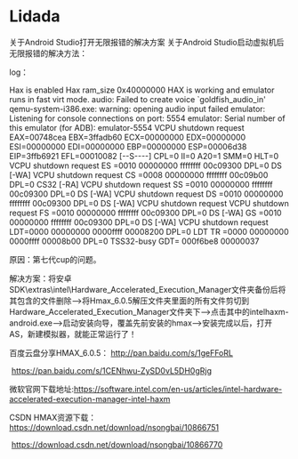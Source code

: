 # Lidada
关于Android Studio打开无限报错的解决方案
关于Android Studio启动虚拟机后无限报错的解决方法：

log：

Hax is enabled
Hax ram_size 0x40000000
HAX is working and emulator runs in fast virt mode.
audio: Failed to create voice `goldfish_audio_in'
qemu-system-i386.exe: warning: opening audio input failed
emulator: Listening for console connections on port: 5554
emulator: Serial number of this emulator (for ADB): emulator-5554
VCPU shutdown request
EAX=00748cea EBX=3ffadb60 ECX=00000000 EDX=00000000
ESI=00000000 EDI=00000000 EBP=00000000 ESP=00006d38
EIP=3ffb6921 EFL=00010082 [--S----] CPL=0 II=0 A20=1 SMM=0 HLT=0
VCPU shutdown request
ES =0010 00000000 ffffffff 00c09300 DPL=0 DS  [-WA]
VCPU shutdown request
CS =0008 00000000 ffffffff 00c09b00 DPL=0 CS32 [-RA]
VCPU shutdown request
SS =0010 00000000 ffffffff 00c09300 DPL=0 DS  [-WA]
VCPU shutdown request
DS =0010 00000000 ffffffff 00c09300 DPL=0 DS  [-WA]
VCPU shutdown request
VCPU shutdown request
FS =0010 00000000 ffffffff 00c09300 DPL=0 DS  [-WA]
GS =0010 00000000 ffffffff 00c09300 DPL=0 DS  [-WA]
VCPU shutdown request
LDT=0000 00000000 0000ffff 00008200 DPL=0 LDT
TR =0000 00000000 0000ffff 00008b00 DPL=0 TSS32-busy
GDT=   000f6be8 00000037









原因：第七代cup的问题。

解决方案：将安卓SDK\extras\intel\Hardware_Accelerated_Execution_Manager文件夹备份后将其包含的文件删除-->将Hmax_6.0.5解压文件夹里面的所有文件剪切到Hardware_Accelerated_Execution_Manager文件夹下-->点击其中的intelhaxm-android.exe-->启动安装向导，覆盖先前安装的hmax-->安装完成以后，打开AS，新建模拟器，就能正常运行了！

 

百度云盘分享HMAX_6.0.5： http://pan.baidu.com/s/1geFFoRL

​                       https://pan.baidu.com/s/1CENhwu-ZySD0vL5DH0gRjg

微软官网下载地址:https://software.intel.com/en-us/articles/intel-hardware-accelerated-execution-manager-intel-haxm

 CSDN HMAX资源下载：https://download.csdn.net/download/nsongbai/10866751

​                    https://download.csdn.net/download/nsongbai/10866770
